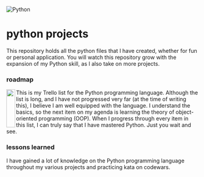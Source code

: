 
![Python](https://github.com/dragonbough/python/assets/99271006/83e718f3-1927-431d-adbd-6f808fc2330d)



# python projects

This repository holds all the python files that I have created, whether for fun or personal application. You will watch this repository grow with the expansion of my Python skill, as I also take on more projects.

### roadmap

<img align="left" width="22.52" height="100" src="https://github.com/dragonbough/python/assets/99271006/8d5c2a25-6d93-440b-8b7d-7a5411d0c9a2">

This is my Trello list for the Python programming language. Although the list is long, and I have not progressed very far (at the time of writing this), I believe I am well equipped with the language. I understand the basics, so the next item on my agenda is learning the theory of object-oriented programming (OOP). When I progress through every item in this list, I can truly say that I have mastered Python. Just you wait and see.

### lessons learned
I have gained a lot of knowledge on the Python programming language throughout my various projects and practicing kata on codewars. 


